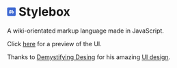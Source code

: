 # <img src="public/assets/logo.svg" alt="Logo" width="20"/> Stylebox
A wiki-orientated markup language made in JavaScript.

Click [here](https://zhyov.github.io/Stylebox/public/en/tests/layout.html) for a preview of the UI.

Thanks to [Demystifying Desing](https://www.youtube.com/@DemystifyingDesign) for his amazing [UI design](https://www.youtube.com/watch?v=dGeH3FflBWA).
